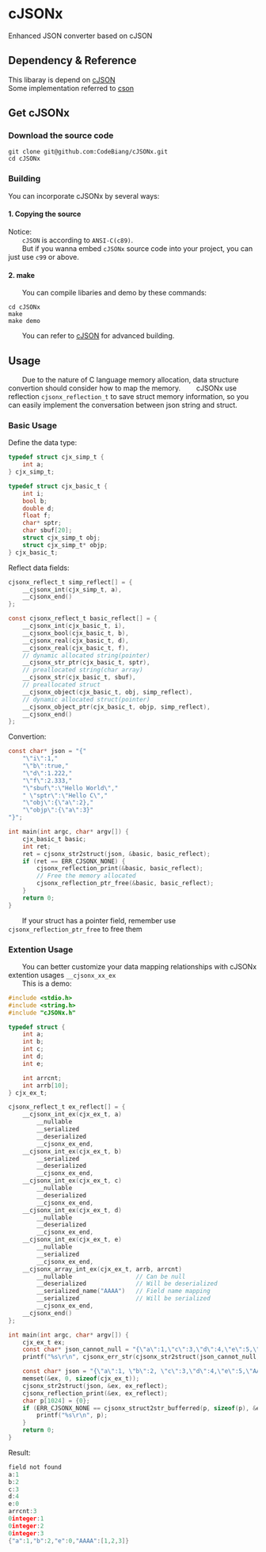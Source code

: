 # cJSONx
Enhanced JSON converter based on cJSON


## Dependency & Reference

This libaray is depend on [cJSON](https://github.com/DaveGamble/cJSON)<br/>
Some implementation referred to [cson](https://github.com/sunchb/cson)

## Get cJSONx

### Download the source code
``` shell
git clone git@github.com:CodeBiang/cJSONx.git
cd cJSONx
```
### Building
You can incorporate cJSONx by several ways:
#### 1. Copying the source
Notice:<br/>
&emsp;&emsp;`cJSON` is according to `ANSI-C(c89)`.<br/>
&emsp;&emsp;But if you wanna embed `cJSONx` source code into your project, you can just use `c99` or above.<br/>
#### 2. make
&emsp;&emsp;You can compile libaries and demo by these commands:
``` shell
cd cJSONx
make
make demo
```
&emsp;&emsp;You can refer to [cJSON](https://github.com/DaveGamble/cJSON) for advanced building. <br/>

## Usage
&emsp;&emsp;Due to the nature of C language memory allocation, data structure convertion should consider how to map the memory.
&emsp;&emsp;cJSONx use reflection `cjsonx_reflection_t` to save struct memory information, so you can easily implement the conversation between json string and struct.

### Basic Usage
Define the data type:
```c
typedef struct cjx_simp_t {
    int a;
} cjx_simp_t;

typedef struct cjx_basic_t {
    int i;
    bool b;
    double d;
    float f;
    char* sptr;
    char sbuf[20];
    struct cjx_simp_t obj;
    struct cjx_simp_t* objp;
} cjx_basic_t;
```
Reflect data fields:
```c
cjsonx_reflect_t simp_reflect[] = {
    __cjsonx_int(cjx_simp_t, a),
    __cjsonx_end()
};

const cjsonx_reflect_t basic_reflect[] = {
    __cjsonx_int(cjx_basic_t, i),
    __cjsonx_bool(cjx_basic_t, b),
    __cjsonx_real(cjx_basic_t, d),
    __cjsonx_real(cjx_basic_t, f),
    // dynamic allocated string(pointer)
    __cjsonx_str_ptr(cjx_basic_t, sptr),
    // preallocated string(char array)
    __cjsonx_str(cjx_basic_t, sbuf),
    // preallocated struct
    __cjsonx_object(cjx_basic_t, obj, simp_reflect),
    // dynamic allocated struct(pointer)
    __cjsonx_object_ptr(cjx_basic_t, objp, simp_reflect),
    __cjsonx_end()
};
```
Convertion:
```c
const char* json = "{"
    "\"i\":1,"
    "\"b\":true,"
    "\"d\":1.222,"
    "\"f\":2.333,"
    "\"sbuf\":\"Hello World\","
    " \"sptr\":\"Hello C\","
    "\"obj\":{\"a\":2},"
    "\"objp\":{\"a\":3}"
"}";

int main(int argc, char* argv[]) {
    cjx_basic_t basic;
    int ret;
    ret = cjsonx_str2struct(json, &basic, basic_reflect);
    if (ret == ERR_CJSONX_NONE) {
        cjsonx_reflection_print(&basic, basic_reflect);
        // Free the memory allocated
        cjsonx_reflection_ptr_free(&basic, basic_reflect);
    }
    return 0;
}
```
&emsp;&emsp;If your struct has a pointer field, remember use `cjsonx_reflection_ptr_free` to free them

### Extention Usage

&emsp;&emsp;You can better customize your data mapping relationships with cJSONx extention usages `__cjsonx_xx_ex`<br/>
&emsp;&emsp;This is a demo:
```c
#include <stdio.h>
#include <string.h>
#include "cJSONx.h"

typedef struct {
    int a;
    int b;
    int c;
    int d;
    int e;

    int arrcnt;
    int arrb[10];
} cjx_ex_t;

cjsonx_reflect_t ex_reflect[] = {
    __cjsonx_int_ex(cjx_ex_t, a)
        __nullable
        __serialized
        __deserialized
        __cjsonx_ex_end,
    __cjsonx_int_ex(cjx_ex_t, b)
        __serialized
        __deserialized
        __cjsonx_ex_end,
    __cjsonx_int_ex(cjx_ex_t, c)
        __nullable
        __deserialized
        __cjsonx_ex_end,
    __cjsonx_int_ex(cjx_ex_t, d)
        __nullable
        __deserialized
        __cjsonx_ex_end,
    __cjsonx_int_ex(cjx_ex_t, e)
        __nullable
        __serialized
        __cjsonx_ex_end,
    __cjsonx_array_int_ex(cjx_ex_t, arrb, arrcnt)
        __nullable                  // Can be null
        __deserialized              // Will be deserialized
        __serialized_name("AAAA")   // Field name mapping
        __serialized                // Will be serialized
        __cjsonx_ex_end,
    __cjsonx_end()
};

int main(int argc, char* argv[]) {
    cjx_ex_t ex;
    const char* json_cannot_null = "{\"a\":1,\"c\":3,\"d\":4,\"e\":5,\"AAAA\":[1,2,3]}";
    printf("%s\r\n", cjsonx_err_str(cjsonx_str2struct(json_cannot_null, &ex, ex_reflect)));

    const char* json = "{\"a\":1, \"b\":2, \"c\":3,\"d\":4,\"e\":5,\"AAAA\":[1,2,3]}";
    memset(&ex, 0, sizeof(cjx_ex_t));
    cjsonx_str2struct(json, &ex, ex_reflect);
    cjsonx_reflection_print(&ex, ex_reflect);
    char p[1024] = {0};
    if (ERR_CJSONX_NONE == cjsonx_struct2str_bufferred(p, sizeof(p), &ex, ex_reflect)) {
        printf("%s\r\n", p);
    }
    return 0;
}
```

Result:
``` c
field not found
a:1
b:2
c:3
d:4
e:0
arrcnt:3
0integer:1
0integer:2
0integer:3
{"a":1,"b":2,"e":0,"AAAA":[1,2,3]}
```